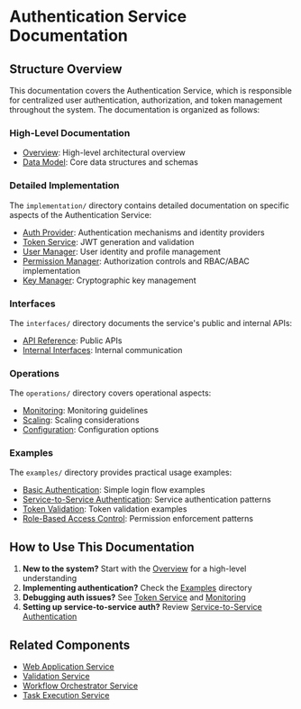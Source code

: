 # Authentication Service Documentation

## Structure Overview

This documentation covers the Authentication Service, which is responsible for centralized user authentication, authorization, and token management throughout the system. The documentation is organized as follows:

### High-Level Documentation

* [Overview](./overview.md): High-level architectural overview
* [Data Model](./data_model.md): Core data structures and schemas

### Detailed Implementation

The `implementation/` directory contains detailed documentation on specific aspects of the Authentication Service:

* [Auth Provider](./implementation/auth_provider.md): Authentication mechanisms and identity providers
* [Token Service](./implementation/token_service.md): JWT generation and validation
* [User Manager](./implementation/user_manager.md): User identity and profile management
* [Permission Manager](./implementation/permission_manager.md): Authorization controls and RBAC/ABAC implementation
* [Key Manager](./implementation/key_manager.md): Cryptographic key management

### Interfaces

The `interfaces/` directory documents the service's public and internal APIs:

* [API Reference](./interfaces/api.md): Public APIs
* [Internal Interfaces](./interfaces/internal.md): Internal communication

### Operations

The `operations/` directory covers operational aspects:

* [Monitoring](./operations/monitoring.md): Monitoring guidelines
* [Scaling](./operations/scaling.md): Scaling considerations
* [Configuration](./operations/configuration.md): Configuration options

### Examples

The `examples/` directory provides practical usage examples:

* [Basic Authentication](./examples/basic_authentication.md): Simple login flow examples
* [Service-to-Service Authentication](./examples/service_to_service_auth.md): Service authentication patterns
* [Token Validation](./examples/token_validation.md): Token validation examples
* [Role-Based Access Control](./examples/role_based_access.md): Permission enforcement patterns

## How to Use This Documentation

1. **New to the system?** Start with the [Overview](./overview.md) for a high-level understanding
2. **Implementing authentication?** Check the [Examples](./examples/) directory
3. **Debugging auth issues?** See [Token Service](./implementation/token_service.md) and [Monitoring](./operations/monitoring.md)
4. **Setting up service-to-service auth?** Review [Service-to-Service Authentication](./examples/service_to_service_auth.md)

## Related Components

* [Web Application Service](../web_application_service/README.md)
* [Validation Service](../validation_service/README.md)
* [Workflow Orchestrator Service](../workflow_orchestrator_service/README.md)
* [Task Execution Service](../task_execution_service/README.md)
